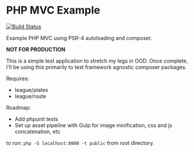 # PHP MVC Example
[![Build
Status](https://travis-ci.org/joecochran/php-mvc.svg?branch=master)](https://travis-ci.org/joecochran/php-mvc)

Example PHP MVC using PSR-4 autoloading and composer.

**NOT FOR PRODUCTION**



This is a simple test application to stretch my legs in OOD. Once complete,
I'll be using this primarily to test framework agnostic composer packages.

Requires:
- league/plates
- league/route

Roadmap:
- Add phpunit tests
- Set up asset pipeline with Gulp for image minification, css and js
  concatenation, etc

to run:
`php -S localhost:8000 -t public` from root directory.
